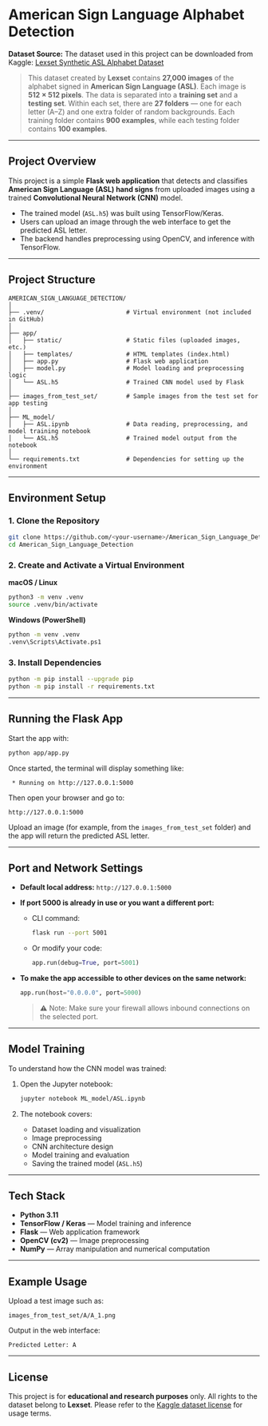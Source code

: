 # American Sign Language Alphabet Detection

**Dataset Source:**
 The dataset used in this project can be downloaded from Kaggle:
[Lexset Synthetic ASL Alphabet Dataset](https://www.kaggle.com/datasets/lexset/synthetic-asl-alphabet/data)

> This dataset created by **Lexset** contains **27,000 images** of the alphabet signed in **American Sign Language (ASL)**.
>  Each image is **512 × 512 pixels**.
>  The data is separated into a **training set** and a **testing set**.
>  Within each set, there are **27 folders** — one for each letter (A–Z) and one extra folder of random backgrounds.
>  Each training folder contains **900 examples**, while each testing folder contains **100 examples**.

------

## Project Overview

This project is a simple **Flask web application** that detects and classifies **American Sign Language (ASL) hand signs** from uploaded images using a trained **Convolutional Neural Network (CNN)** model.

- The trained model (`ASL.h5`) was built using TensorFlow/Keras.
- Users can upload an image through the web interface to get the predicted ASL letter.
- The backend handles preprocessing using OpenCV, and inference with TensorFlow.

------

## Project Structure

```
AMERICAN_SIGN_LANGUAGE_DETECTION/
│
├── .venv/                       # Virtual environment (not included in GitHub)
│
├── app/
│   ├── static/                  # Static files (uploaded images, etc.)
│   ├── templates/               # HTML templates (index.html)
│   ├── app.py                   # Flask web application
│   ├── model.py                 # Model loading and preprocessing logic
│   └── ASL.h5                   # Trained CNN model used by Flask
│
├── images_from_test_set/        # Sample images from the test set for app testing
│
├── ML_model/
│   ├── ASL.ipynb                # Data reading, preprocessing, and model training notebook
│   └── ASL.h5                   # Trained model output from the notebook
│
└── requirements.txt             # Dependencies for setting up the environment
```

------

## Environment Setup

### 1. Clone the Repository

```bash
git clone https://github.com/<your-username>/American_Sign_Language_Detection.git
cd American_Sign_Language_Detection
```

### 2. Create and Activate a Virtual Environment

**macOS / Linux**

```bash
python3 -m venv .venv
source .venv/bin/activate
```

**Windows (PowerShell)**

```bash
python -m venv .venv
.venv\Scripts\Activate.ps1
```

### 3. Install Dependencies

```bash
python -m pip install --upgrade pip
python -m pip install -r requirements.txt
```

------

## Running the Flask App

Start the app with:

```bash
python app/app.py
```

Once started, the terminal will display something like:

```
 * Running on http://127.0.0.1:5000
```

Then open your browser and go to:

```
http://127.0.0.1:5000
```

Upload an image (for example, from the `images_from_test_set` folder) and the app will return the predicted ASL letter.

------

## Port and Network Settings

- **Default local address:**
   `http://127.0.0.1:5000`

- **If port 5000 is already in use or you want a different port:**

  - CLI command:

    ```bash
    flask run --port 5001
    ```

  - Or modify your code:

    ```python
    app.run(debug=True, port=5001)
    ```

- **To make the app accessible to other devices on the same network:**

  ```python
  app.run(host="0.0.0.0", port=5000)
  ```

  > ⚠️ Note: Make sure your firewall allows inbound connections on the selected port.

------

## Model Training

To understand how the CNN model was trained:

1. Open the Jupyter notebook:

   ```bash
   jupyter notebook ML_model/ASL.ipynb
   ```

2. The notebook covers:

   - Dataset loading and visualization
   - Image preprocessing
   - CNN architecture design
   - Model training and evaluation
   - Saving the trained model (`ASL.h5`)

------

## Tech Stack

- **Python 3.11**
- **TensorFlow / Keras** — Model training and inference
- **Flask** — Web application framework
- **OpenCV (cv2)** — Image preprocessing
- **NumPy** — Array manipulation and numerical computation

------

## Example Usage

Upload a test image such as:

```
images_from_test_set/A/A_1.png
```

Output in the web interface:

```
Predicted Letter: A
```

------

## License

This project is for **educational and research purposes** only.
 All rights to the dataset belong to **Lexset**.
 Please refer to the [Kaggle dataset license](https://www.kaggle.com/datasets/lexset/synthetic-asl-alphabet/data) for usage terms.